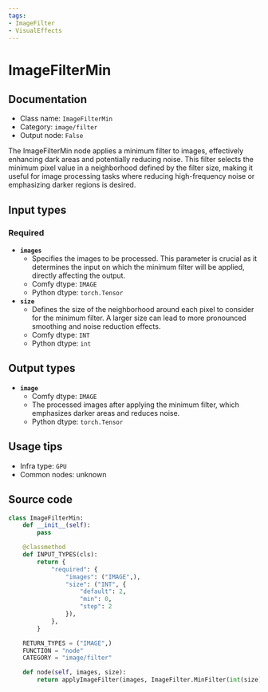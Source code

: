 ```yaml
---
tags:
- ImageFilter
- VisualEffects
---
```


# ImageFilterMin
## Documentation
- Class name: `ImageFilterMin`
- Category: `image/filter`
- Output node: `False`

The ImageFilterMin node applies a minimum filter to images, effectively enhancing dark areas and potentially reducing noise. This filter selects the minimum pixel value in a neighborhood defined by the filter size, making it useful for image processing tasks where reducing high-frequency noise or emphasizing darker regions is desired.
## Input types
### Required
- **`images`**
    - Specifies the images to be processed. This parameter is crucial as it determines the input on which the minimum filter will be applied, directly affecting the output.
    - Comfy dtype: `IMAGE`
    - Python dtype: `torch.Tensor`
- **`size`**
    - Defines the size of the neighborhood around each pixel to consider for the minimum filter. A larger size can lead to more pronounced smoothing and noise reduction effects.
    - Comfy dtype: `INT`
    - Python dtype: `int`
## Output types
- **`image`**
    - Comfy dtype: `IMAGE`
    - The processed images after applying the minimum filter, which emphasizes darker areas and reduces noise.
    - Python dtype: `torch.Tensor`
## Usage tips
- Infra type: `GPU`
- Common nodes: unknown


## Source code
```python
class ImageFilterMin:
    def __init__(self):
        pass

    @classmethod
    def INPUT_TYPES(cls):
        return {
            "required": {
                "images": ("IMAGE",),
                "size": ("INT", {
                    "default": 2,
                    "min": 0,
                    "step": 2
                }),
            },
        }

    RETURN_TYPES = ("IMAGE",)
    FUNCTION = "node"
    CATEGORY = "image/filter"

    def node(self, images, size):
        return applyImageFilter(images, ImageFilter.MinFilter(int(size) + 1))

```
